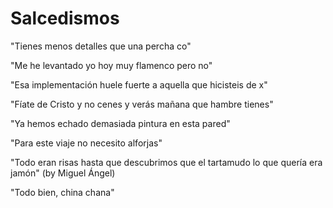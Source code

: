 # Salcedismos

"Tienes menos detalles que una percha co"

"Me he levantado yo hoy muy flamenco pero no"

"Esa implementación huele fuerte a aquella que hicisteis de x"

"Fíate de Cristo y no cenes y verás mañana que hambre tienes"

"Ya hemos echado demasiada pintura en esta pared"

"Para este viaje no necesito alforjas"

"Todo eran risas hasta que descubrimos que el tartamudo lo que quería era jamón" (by Miguel Ángel)

"Todo bien, china chana"
